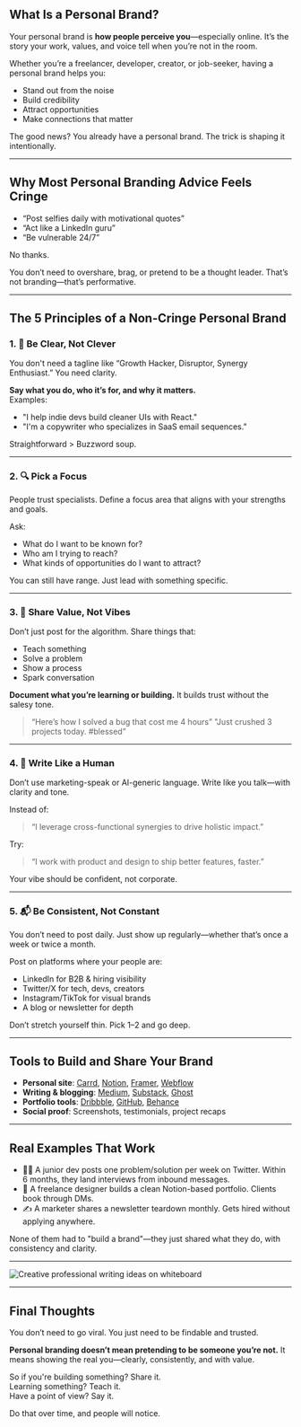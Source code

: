 
## What Is a Personal Brand?

Your personal brand is **how people perceive you**—especially online. It’s the story your work, values, and voice tell when you’re not in the room.

Whether you’re a freelancer, developer, creator, or job-seeker, having a personal brand helps you:
- Stand out from the noise  
- Build credibility  
- Attract opportunities  
- Make connections that matter

The good news? You already have a personal brand. The trick is shaping it intentionally.

---

## Why Most Personal Branding Advice Feels Cringe

- “Post selfies daily with motivational quotes”  
- “Act like a LinkedIn guru”  
- “Be vulnerable 24/7”  

No thanks.

You don’t need to overshare, brag, or pretend to be a thought leader. That’s not branding—that’s performative.

---

## The 5 Principles of a Non-Cringe Personal Brand

### 1. 🎯 Be Clear, Not Clever

You don't need a tagline like “Growth Hacker, Disruptor, Synergy Enthusiast.” You need clarity.

**Say what you do, who it’s for, and why it matters.**  
Examples:
- "I help indie devs build cleaner UIs with React."  
- "I'm a copywriter who specializes in SaaS email sequences."  

Straightforward > Buzzword soup.

---

### 2. 🔍 Pick a Focus

People trust specialists. Define a focus area that aligns with your strengths and goals.

Ask:
- What do I want to be known for?
- Who am I trying to reach?
- What kinds of opportunities do I want to attract?

You can still have range. Just lead with something specific.

---

### 3. 🧠 Share Value, Not Vibes

Don’t just post for the algorithm. Share things that:
- Teach something  
- Solve a problem  
- Show a process  
- Spark conversation  

**Document what you’re learning or building.** It builds trust without the salesy tone.

> “Here’s how I solved a bug that cost me 4 hours” 
> "Just crushed 3 projects today. #blessed”

---

### 4. 🎤 Write Like a Human

Don’t use marketing-speak or AI-generic language. Write like you talk—with clarity and tone.

Instead of:
> “I leverage cross-functional synergies to drive holistic impact.”

Try:
> “I work with product and design to ship better features, faster.”

Your vibe should be confident, not corporate.

---

### 5. 📬 Be Consistent, Not Constant

You don’t need to post daily. Just show up regularly—whether that’s once a week or twice a month.

Post on platforms where your people are:  
- LinkedIn for B2B & hiring visibility  
- Twitter/X for tech, devs, creators  
- Instagram/TikTok for visual brands  
- A blog or newsletter for depth  

Don’t stretch yourself thin. Pick 1–2 and go deep.

---

## Tools to Build and Share Your Brand

- **Personal site**: [Carrd](https://carrd.co/), [Notion](https://notion.so), [Framer](https://framer.com), [Webflow](https://webflow.com)  
- **Writing & blogging**: [Medium](https://medium.com), [Substack](https://substack.com), [Ghost](https://ghost.org)  
- **Portfolio tools**: [Dribbble](https://dribbble.com), [GitHub](https://github.com), [Behance](https://behance.net)  
- **Social proof**: Screenshots, testimonials, project recaps

---

## Real Examples That Work

- 🧑‍💻 A junior dev posts one problem/solution per week on Twitter. Within 6 months, they land interviews from inbound messages.  
- 🎨 A freelance designer builds a clean Notion-based portfolio. Clients book through DMs.  
- ✍️ A marketer shares a newsletter teardown monthly. Gets hired without applying anywhere.

None of them had to "build a brand"—they just shared what they do, with consistency and clarity.

---

![Creative professional writing ideas on whiteboard](https://images.unsplash.com/photo-1519389950473-47ba0277781c?auto=format&fit=crop&w=1050&q=80)

---

## Final Thoughts

You don’t need to go viral. You just need to be findable and trusted.

**Personal branding doesn’t mean pretending to be someone you’re not.** It means showing the real you—clearly, consistently, and with value.

So if you're building something? Share it.  
Learning something? Teach it.  
Have a point of view? Say it.

Do that over time, and people will notice.